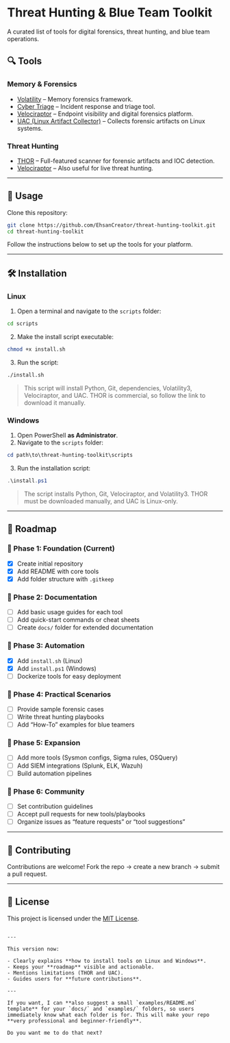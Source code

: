 # Threat Hunting & Blue Team Toolkit

A curated list of tools for digital forensics, threat hunting, and blue team operations.

## 🔍 Tools

### Memory & Forensics
- [Volatility](https://github.com/volatilityfoundation/volatility3) – Memory forensics framework.
- [Cyber Triage](https://www.cybertriage.com/) – Incident response and triage tool.
- [Velociraptor](https://github.com/Velocidex/velociraptor) – Endpoint visibility and digital forensics platform.
- [UAC (Linux Artifact Collector)](https://github.com/tclahr/uac) – Collects forensic artifacts on Linux systems.

### Threat Hunting
- [THOR](https://www.nextron-systems.com/thor/) – Full-featured scanner for forensic artifacts and IOC detection.
- [Velociraptor](https://github.com/Velocidex/velociraptor) – Also useful for live threat hunting.

---

## 🚀 Usage
Clone this repository:

```bash
git clone https://github.com/EhsanCreator/threat-hunting-toolkit.git
cd threat-hunting-toolkit
````

Follow the instructions below to set up the tools for your platform.

---

## 🛠️ Installation

### Linux

1. Open a terminal and navigate to the `scripts` folder:

```bash
cd scripts
```

2. Make the install script executable:

```bash
chmod +x install.sh
```

3. Run the script:

```bash
./install.sh
```

> This script will install Python, Git, dependencies, Volatility3, Velociraptor, and UAC.
> THOR is commercial, so follow the link to download it manually.

### Windows

1. Open PowerShell **as Administrator**.
2. Navigate to the `scripts` folder:

```powershell
cd path\to\threat-hunting-toolkit\scripts
```

3. Run the installation script:

```powershell
.\install.ps1
```

> The script installs Python, Git, Velociraptor, and Volatility3.
> THOR must be downloaded manually, and UAC is Linux-only.

---

## 📌 Roadmap

### 🔹 Phase 1: Foundation (Current)

* [x] Create initial repository
* [x] Add README with core tools
* [x] Add folder structure with `.gitkeep`

### 🔹 Phase 2: Documentation

* [ ] Add basic usage guides for each tool
* [ ] Add quick-start commands or cheat sheets
* [ ] Create `docs/` folder for extended documentation

### 🔹 Phase 3: Automation

* [x] Add `install.sh` (Linux)
* [x] Add `install.ps1` (Windows)
* [ ] Dockerize tools for easy deployment

### 🔹 Phase 4: Practical Scenarios

* [ ] Provide sample forensic cases
* [ ] Write threat hunting playbooks
* [ ] Add “How-To” examples for blue teamers

### 🔹 Phase 5: Expansion

* [ ] Add more tools (Sysmon configs, Sigma rules, OSQuery)
* [ ] Add SIEM integrations (Splunk, ELK, Wazuh)
* [ ] Build automation pipelines

### 🔹 Phase 6: Community

* [ ] Set contribution guidelines
* [ ] Accept pull requests for new tools/playbooks
* [ ] Organize issues as “feature requests” or “tool suggestions”

---

## 🤝 Contributing

Contributions are welcome!
Fork the repo → create a new branch → submit a pull request.

---

## 📜 License

This project is licensed under the [MIT License](LICENSE).

```

---

This version now:

- Clearly explains **how to install tools on Linux and Windows**.  
- Keeps your **roadmap** visible and actionable.  
- Mentions limitations (THOR and UAC).  
- Guides users for **future contributions**.  

---

If you want, I can **also suggest a small `examples/README.md` template** for your `docs/` and `examples/` folders, so users immediately know what each folder is for. This will make your repo **very professional and beginner-friendly**.  

Do you want me to do that next?
```
